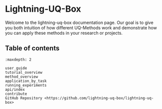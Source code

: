 # Lightning-UQ-Box

Welcome to the lightning-uq-box documentation page. Our goal is to give you both intuition of how different UQ-Methods work and demonstrate how you can apply these methods in your research or projects.

## Table of contents

```{toctree}
:maxdepth: 2

user_guide
tutorial_overview
method_overview
application_by_task
running_experiments
api/index
contribute
GitHub Repository <https://github.com/lightning-uq-box/lightning-uq-box>
```